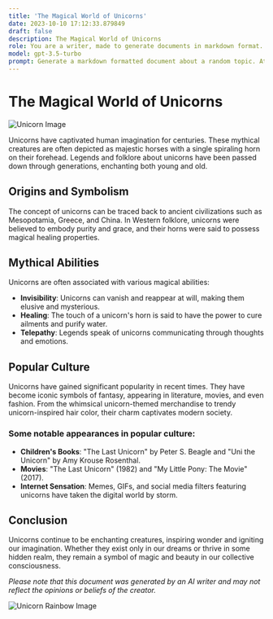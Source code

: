 ```yaml
---
title: 'The Magical World of Unicorns'
date: 2023-10-10 17:12:33.879849
draft: false
description: The Magical World of Unicorns
role: You are a writer, made to generate documents in markdown format. It is very important that all of the documents you generate are in valid markdown format.
model: gpt-3.5-turbo
prompt: Generate a markdown formatted document about a random topic. At the bottom, include a disclaimer explaining that the document was generated by you. The first line of the document should be the title. Make sure that the entire document is in proper markdown format, using a mix of various tags to make the document visually appealing.
---
```


# The Magical World of Unicorns

![Unicorn Image](unicorn.jpg)

Unicorns have captivated human imagination for centuries. These mythical creatures are often depicted as majestic horses with a single spiraling horn on their forehead. Legends and folklore about unicorns have been passed down through generations, enchanting both young and old.

## Origins and Symbolism

The concept of unicorns can be traced back to ancient civilizations such as Mesopotamia, Greece, and China. In Western folklore, unicorns were believed to embody purity and grace, and their horns were said to possess magical healing properties.

## Mythical Abilities

Unicorns are often associated with various magical abilities:

- **Invisibility**: Unicorns can vanish and reappear at will, making them elusive and mysterious.
- **Healing**: The touch of a unicorn's horn is said to have the power to cure ailments and purify water.
- **Telepathy**: Legends speak of unicorns communicating through thoughts and emotions.

## Popular Culture

Unicorns have gained significant popularity in recent times. They have become iconic symbols of fantasy, appearing in literature, movies, and even fashion. From the whimsical unicorn-themed merchandise to trendy unicorn-inspired hair color, their charm captivates modern society.

### Some notable appearances in popular culture:

- **Children's Books**: "The Last Unicorn" by Peter S. Beagle and "Uni the Unicorn" by Amy Krouse Rosenthal.
- **Movies**: "The Last Unicorn" (1982) and "My Little Pony: The Movie" (2017).
- **Internet Sensation**: Memes, GIFs, and social media filters featuring unicorns have taken the digital world by storm.

## Conclusion

Unicorns continue to be enchanting creatures, inspiring wonder and igniting our imagination. Whether they exist only in our dreams or thrive in some hidden realm, they remain a symbol of magic and beauty in our collective consciousness.

*Please note that this document was generated by an AI writer and may not reflect the opinions or beliefs of the creator.*

![Unicorn Rainbow Image](unicorn_rainbow.jpg)